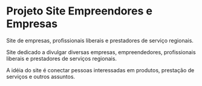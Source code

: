 # Projeto Site Empreendores e Empresas
 Site de empresas, profissionais liberais e prestadores de serviço regionais.

 Site dedicado a divulgar diversas empresas, empreendedores, profissionais liberais e prestadores de serviços regionais.

 A idéia do site é conectar pessoas interessadas em produtos, prestação de serviços e outros assuntos. 
